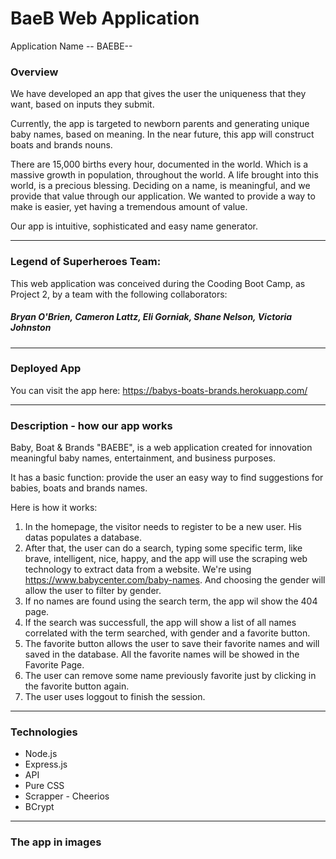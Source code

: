# BaeB Web Application

Application Name -- BAEBE--

### Overview

We have developed an app that gives the user the uniqueness that they want, based on inputs they submit.

Currently, the app is targeted to newborn parents and generating unique baby names, based on meaning. In the near future, this app will construct boats and brands nouns.

There are 15,000 births every hour, documented in the world. Which is a massive growth in population, throughout the world. A life brought into this world, is a precious blessing. Deciding on a name, is meaningful, and we provide that value through our application. We wanted to provide a way to make is easier, yet having a tremendous amount of value.

Our app is intuitive, sophisticated and easy name generator.

---

### Legend of Superheroes Team:

This web application was conceived during the Cooding Boot Camp, as Project 2, by a team with the following collaborators: 
##### Bryan O'Brien, Cameron Lattz, Eli Gorniak, Shane Nelson, Victoria Johnston
---

### Deployed App

You can visit the app here:
https://babys-boats-brands.herokuapp.com/

---

### Description - how our app works

Baby, Boat & Brands "BAEBE", is a web application created for innovation meaningful baby names, entertainment, and business purposes.

It has a basic function: provide the user an easy way to find suggestions for babies, boats and brands names.

Here is how it works:

1. In the homepage, the visitor needs to register to be a new user. His datas populates a database.
2. After that, the user can do a search, typing some specific term, like brave, intelligent, nice, happy, and the app will use the scraping web technology to extract data from a website. We're using https://www.babycenter.com/baby-names. And choosing the gender will allow the user to filter by gender.
3. If no names are found using the search term, the app wil show the 404 page.
4. If the search was successfull, the app will show a list of all names correlated with the term searched, with gender and a favorite button.
5. The favorite button allows the user to save their favorite names and will saved in the database. All the favorite names will be showed in the Favorite Page.
6. The user can remove some name previously favorite just by clicking in the favorite button again.
7. The user uses loggout to finish the session.

---

### Technologies

- Node.js
- Express.js
- API
- Pure CSS
- Scrapper - Cheerios
- BCrypt

---

### The app in images
